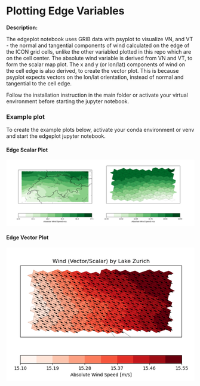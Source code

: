 # Plotting Edge Variables

**Description:**

The edgeplot notebook uses GRIB data with psyplot to visualize VN, and VT - the normal and tangential components of wind calculated on the edge of the ICON grid cells, unlike the other variabled plotted in this repo which are on the cell center.
The absolute wind variable is derived from VN and VT, to form the scalar map plot.
The x and y (or lon/lat) components of wind on the cell edge is also derived, to create the vector plot. This is because psyplot expects vectors on the lon/lat orientation, instead of normal and tangential to the cell edge.

Follow the installation instruction in the main folder or activate your virtual environment before starting the jupyter notebook.

### Example plot 

To create the example plots below, activate your conda environment or venv and start the edgeplot jupyter notebook.
    
#### Edge Scalar Plot 
<p align="center">
<img src=edge_scalar_plots.png/>
</p>

    
#### Edge Vector Plot 
<p align="center">
<img src=vector_edge_plot.png width="550"/>
</p>
